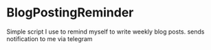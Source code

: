 # BlogPostingReminder
Simple script I use to remind myself to write weekly blog posts.  sends notification to me via telegram
